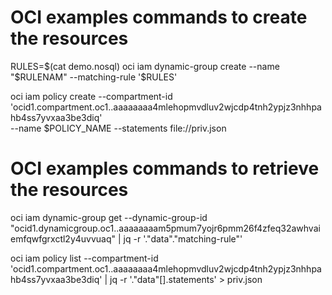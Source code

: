 # OCI examples commands to create the resources

RULES=$(cat demo.nosql)
oci iam dynamic-group create --name "$RULENAM" --matching-rule '$RULES' 

oci iam policy create  --compartment-id 'ocid1.compartment.oc1..aaaaaaaa4mlehopmvdluv2wjcdp4tnh2ypjz3nhhpahb4ss7yvxaa3be3diq' \
--name $POLICY_NAME --statements file://priv.json 

# OCI examples commands to retrieve the resources

oci iam dynamic-group get --dynamic-group-id "ocid1.dynamicgroup.oc1..aaaaaaaam5pmum7yojr6pmm26f4zfeq32awhvaiemfqwfgrxctl2y4uvvuaq" | jq -r '."data"."matching-rule"'

oci iam policy list --compartment-id 'ocid1.compartment.oc1..aaaaaaaa4mlehopmvdluv2wjcdp4tnh2ypjz3nhhpahb4ss7yvxaa3be3diq'  | jq -r '."data"[].statements' > priv.json

